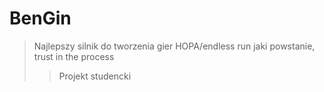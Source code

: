 # BenGin

> Najlepszy silnik do tworzenia gier HOPA/endless run jaki powstanie, trust in the process
>
>> Projekt studencki
